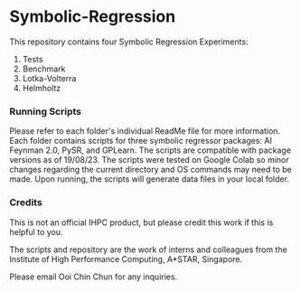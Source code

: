 # Symbolic-Regression


This repository contains four Symbolic Regression Experiments:
  1. Tests
  2. Benchmark
  3. Lotka-Volterra
  4. Helmholtz

### Running Scripts
Please refer to each folder's individual ReadMe file for more information. Each folder contains scripts for three symbolic regressor packages: AI Feynman 2.0, PySR, and GPLearn. The scripts are compatible with package versions as of 19/08/23. The scripts were tested on Google Colab so minor changes regarding the current directory and OS commands may need to be made. Upon running, the scripts will generate data files in your local folder.

### Credits 
This is not an official IHPC product, but please credit this work if this is helpful to you.

The scripts and repository are the work of interns and colleagues from the Institute of High Performance Computing, A*STAR, Singapore. 

Please email Ooi Chin Chun for any inquiries.
